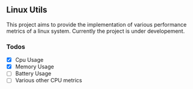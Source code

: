 ## Linux Utils
This project aims to provide the implementation of various performance metrics of a linux system.
Currently the project is under developement.
### Todos

- [X] Cpu Usage
- [X] Memory Usage
- [ ] Battery Usage
- [ ] Various other CPU metrics
